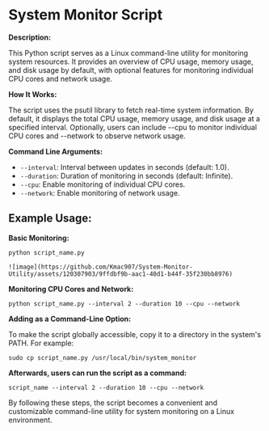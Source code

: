 # System Monitor Script

**Description:**

This Python script serves as a Linux command-line utility for monitoring system resources. It provides an overview of CPU usage, memory usage, and disk usage by default, with optional features for monitoring individual CPU cores and network usage.

**How It Works:**

The script uses the psutil library to fetch real-time system information. By default, it displays the total CPU usage, memory usage, and disk usage at a specified interval. Optionally, users can include --cpu to monitor individual CPU cores and --network to observe network usage.

**Command Line Arguments:**

- `--interval`: Interval between updates in seconds (default: 1.0).
- `--duration`: Duration of monitoring in seconds (default: Infinite).
- `--cpu`: Enable monitoring of individual CPU cores.
- `--network`: Enable monitoring of network usage.

## Example Usage:

**Basic Monitoring:**

    python script_name.py

    ![image](https://github.com/Kmac907/System-Monitor-Utility/assets/120307903/9ffdbf9b-aac1-40d1-b44f-35f230bb8976)


**Monitoring CPU Cores and Network:**


    python script_name.py --interval 2 --duration 10 --cpu --network
    
**Adding as a Command-Line Option:**

To make the script globally accessible, copy it to a directory in the system's PATH. For example:

    sudo cp script_name.py /usr/local/bin/system_monitor

**Afterwards, users can run the script as a command:**

    script_name --interval 2 --duration 10 --cpu --network

By following these steps, the script becomes a convenient and customizable command-line utility for system monitoring on a Linux environment.
